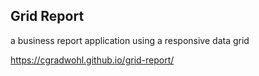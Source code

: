## Grid Report
a business report application using a responsive data grid

https://cgradwohl.github.io/grid-report/
